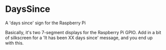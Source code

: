 DaysSince
=========

A 'days since' sign for the Raspberry Pi

Basically, it's two 7-segment displays for the Raspberry Pi GPIO. Add in a bit of silkscreen for a 'It has been XX days since' message, and you end up with this.

